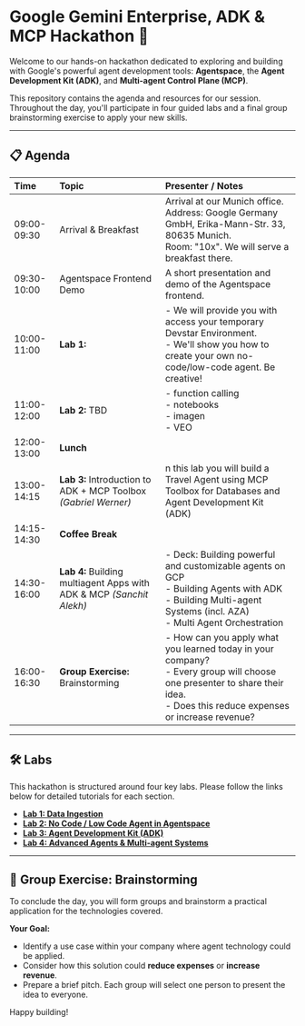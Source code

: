 # Google Gemini Enterprise, ADK & MCP Hackathon 🚀

Welcome to our hands-on hackathon dedicated to exploring and building with Google's powerful agent development tools: **Agentspace**, the **Agent Development Kit (ADK)**, and **Multi-agent Control Plane (MCP)**.

This repository contains the agenda and resources for our session. Throughout the day, you'll participate in four guided labs and a final group brainstorming exercise to apply your new skills.

---

## 📋 Agenda

| Time          | Topic                                     | Presenter / Notes                                                                                                                                                                                                                                                               |
| :------------ | :---------------------------------------- | :------------------------------------------------------------------------------------------------------------------------------------------------------------------------------------------------------------------------------------------------------------------------------ |
| 09:00-09:30   | Arrival & Breakfast                       | Arrival at our Munich office.<br> Address: Google Germany GmbH, Erika-Mann-Str. 33, 80635 Munich. <br> Room: "10x". We will serve a breakfast there.                                                                                                                                                                           |
| 09:30-10:00   | Agentspace Frontend Demo                  | A short presentation and demo of the Agentspace frontend.                                                                                                                                                                                                                       |
| 10:00-11:00   | **Lab 1:**  | - We will provide you with access your temporary Devstar Environment. <br>- We'll show you how to create your own no-code/low-code agent. Be creative!                                                                                                                                                      |
| 11:00-12:00   | **Lab 2:** TBD                 | - function calling<br>- notebooks<br>- imagen<br>- VEO                                                                                                                                                                    |
| 12:00-13:00   | **Lunch**                                     |                                                                                                                                                                                                                                                                            |
| 13:00-14:15   | **Lab 3:** Introduction to ADK + MCP Toolbox *(Gabriel Werner)*           | n this lab you will build a Travel Agent using MCP Toolbox for Databases and Agent Development Kit (ADK)                                                                                                                                                            |
| 14:15-14:30   | **Coffee Break**                              |                                                                                                                                                                                                                                                                    |
| 14:30-16:00   | **Lab 4:** Building multiagent Apps with ADK & MCP *(Sanchit Alekh)*                | - Deck: Building powerful and customizable agents on GCP<br>- Building Agents with ADK<br>- Building Multi-agent Systems (incl. AZA)<br>- Multi Agent Orchestration |
| 16:00-16:30   | **Group Exercise:** Brainstorming         | - How can you apply what you learned today in your company?<br>- Every group will choose one presenter to share their idea.<br>- Does this reduce expenses or increase revenue?                                                                                                       |

---

## 🛠️ Labs

This hackathon is structured around four key labs. Please follow the links below for detailed tutorials for each section.

* [**Lab 1: Data Ingestion**](./labs/lab1/README.md)
* [**Lab 2: No Code / Low Code Agent in Agentspace**](./labs/lab2/README.md)
* [**Lab 3: Agent Development Kit (ADK)**](./labs/lab3/README.md)
* [**Lab 4: Advanced Agents & Multi-agent Systems**](./labs/lab4/README.md)

---

## 🧠 Group Exercise: Brainstorming

To conclude the day, you will form groups and brainstorm a practical application for the technologies covered.

**Your Goal:**
* Identify a use case within your company where agent technology could be applied.
* Consider how this solution could **reduce expenses** or **increase revenue**.
* Prepare a brief pitch. Each group will select one person to present the idea to everyone.

Happy building!